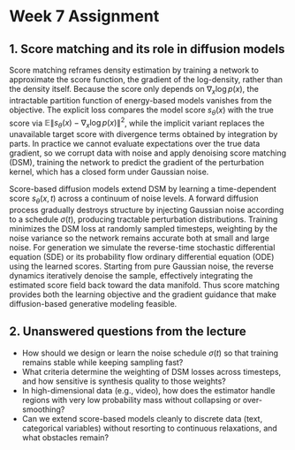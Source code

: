 # Week 7 Assignment

## 1. Score matching and its role in diffusion models
Score matching reframes density estimation by training a network to approximate the score function, the gradient of the log-density, rather than the density itself. Because the score only depends on $\nabla_x \log p(x)$, the intractable partition function of energy-based models vanishes from the objective. The explicit loss compares the model score $s_\theta(x)$ with the true score via $\mathbb{E}\|s_\theta(x)-\nabla_x\log p(x)\|^2$, while the implicit variant replaces the unavailable target score with divergence terms obtained by integration by parts. In practice we cannot evaluate expectations over the true data gradient, so we corrupt data with noise and apply denoising score matching (DSM), training the network to predict the gradient of the perturbation kernel, which has a closed form under Gaussian noise.

Score-based diffusion models extend DSM by learning a time-dependent score $s_\theta(x, t)$ across a continuum of noise levels. A forward diffusion process gradually destroys structure by injecting Gaussian noise according to a schedule $\sigma(t)$, producing tractable perturbation distributions. Training minimizes the DSM loss at randomly sampled timesteps, weighting by the noise variance so the network remains accurate both at small and large noise. For generation we simulate the reverse-time stochastic differential equation (SDE) or its probability flow ordinary differential equation (ODE) using the learned scores. Starting from pure Gaussian noise, the reverse dynamics iteratively denoise the sample, effectively integrating the estimated score field back toward the data manifold. Thus score matching provides both the learning objective and the gradient guidance that make diffusion-based generative modeling feasible.

## 2. Unanswered questions from the lecture
- How should we design or learn the noise schedule $\sigma(t)$ so that training remains stable while keeping sampling fast?
- What criteria determine the weighting of DSM losses across timesteps, and how sensitive is synthesis quality to those weights?
- In high-dimensional data (e.g., video), how does the estimator handle regions with very low probability mass without collapsing or over-smoothing?
- Can we extend score-based models cleanly to discrete data (text, categorical variables) without resorting to continuous relaxations, and what obstacles remain?
